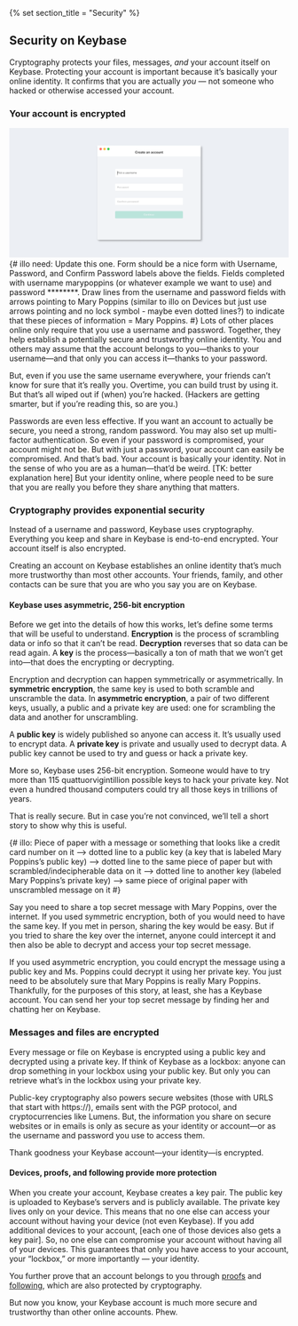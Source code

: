 {% set section_title = "Security" %}

## Security on Keybase
Cryptography protects your files, messages, *and* your account itself on Keybase. Protecting your account is important because it’s basically your online identity. It confirms that you are actually *you* — not someone who hacked or otherwise accessed your account. 

### Your account is encrypted
![](/img/kb-signup.png)
{# illo need: Update this one. Form should be a nice form with Username, Password, and Confirm Password labels above the fields. Fields completed with username marypoppins (or whatever example we want to use) and password ********. Draw lines from the username and password fields with arrows pointing to Mary Poppins (similar to illo on Devices but just use arrows pointing and no lock symbol - maybe even dotted lines?) to indicate that these pieces of information = Mary Poppins. #}
Lots of other places online only require that you use a username and password. Together, they help establish a potentially secure and trustworthy online identity. You and others may assume that the account belongs to you—thanks to your username—and that only you can access it—thanks to your password.

But, even if you use the same username everywhere, your friends can’t know for sure that it’s really you. Overtime, you can build trust by using it. But that’s all wiped out if (when) you’re hacked. (Hackers are getting smarter, but if you’re reading this, so are you.) 

Passwords are even less effective. If you want an account to actually be secure, you need a strong, random password. You may also set up multi-factor authentication. So even if your password is compromised, your account might not be. But with just a password, your account can easily be compromised. And that’s bad. Your account is basically your identity. Not in the sense of who you are as a human—that’d be weird. [TK: better explanation here] But your identity online, where people need to be sure that you are really you before they share anything that matters. 

### Cryptography provides exponential security
Instead of a username and password, Keybase uses cryptography. Everything you keep and share in Keybase is end-to-end encrypted. Your account itself is also encrypted. 

Creating an account on Keybase establishes an online identity that’s much more  trustworthy than most other accounts. Your friends, family, and other contacts can be sure that you are who you say you are on Keybase.

#### Keybase uses asymmetric, 256-bit encryption
Before we get into the details of how this works, let’s define some terms that will be useful to understand. **Encryption** is the process of scrambling data or info so that it can’t be read. **Decryption** reverses that so data can be read again. A **key** is the process—basically a ton of math that we won’t get into—that does the encrypting or decrypting.

Encryption and decryption can happen symmetrically or asymmetrically. In **symmetric encryption**, the same key is used to both scramble and unscramble the data. In **asymmetric encryption**, a pair of two different keys, usually, a public and a private key are used: one for scrambling the data and another for unscrambling. 

A **public key** is widely published so anyone can access it. It’s usually used to encrypt data. A **private key** is private and usually used to decrypt data. A public key cannot be used to try and guess or hack a private key. 

More so, Keybase uses 256-bit encryption. Someone would have to try more than 115 quattuorvigintillion possible keys to hack your private key. Not even a hundred thousand computers could try all those keys in trillions of years. 

That is really secure. But in case you’re not convinced, we’ll tell a short story to show why this is useful.

{# illo: Piece of paper with a message or something that looks like a credit card number on it —> dotted line to a public key (a key that is labeled Mary Poppins’s public key) —> dotted line to the same piece of paper but with scrambled/indecipherable data on it —> dotted line to another key (labeled Mary Poppins’s private key) —>  same piece of original paper with unscrambled message on it #}

Say you need to share a top secret message with Mary Poppins,  over the internet. If you used symmetric encryption, both of you would need to have the same key. If you met in person, sharing the key would be easy. But if you tried to share the key over the internet, anyone could intercept it and then also be able to decrypt and access your top secret message. 

If you used asymmetric encryption, you could encrypt the message using a public key and Ms. Poppins could decrypt it using her private key. You just need to be absolutely sure that Mary Poppins is really Mary Poppins. Thankfully, for the purposes of this story, at least, she has a Keybase account. You can send her your top secret message by finding her and chatting her on Keybase.

### Messages and files are encrypted
Every message or file on Keybase is encrypted using a public key and decrypted using a private key. If think of Keybase as a lockbox: anyone can drop something in your lockbox using your public key. But only you can retrieve what’s in the lockbox using your private key. 

Public-key cryptography also powers secure websites (those with URLS that start with https://), emails sent with the PGP protocol, and cryptocurrencies like Lumens. But, the information you share on secure websites or in emails is only as secure as your identity or account—or as the username and password you use to access them. 

Thank goodness your Keybase account—your identity—is encrypted.

#### Devices, proofs, and following provide more protection
When you create your account, Keybase creates a key pair. The public key is uploaded to Keybase’s servers and is publicly available. The private key lives only on your device. This means that no one else can access your account without having your device (not even Keybase). If you add additional devices to your account, [each one of those devices also gets a key pair]. So, no one else can compromise your account without having all of your devices. This guarantees that only you have access to your account, your “lockbox,” or more importantly — your identity. 

You further prove that an account belongs to you through [proofs](/account/proofs) and [following](/account/following), which are also protected by cryptography. 

But now you know, your Keybase account is much more secure and trustworthy than other online accounts. Phew.


